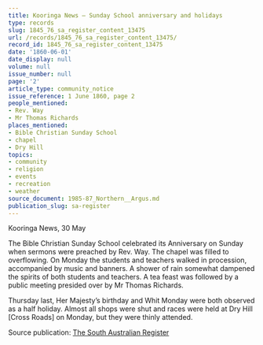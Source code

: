 ```yaml
---
title: Kooringa News — Sunday School anniversary and holidays
type: records
slug: 1845_76_sa_register_content_13475
url: /records/1845_76_sa_register_content_13475/
record_id: 1845_76_sa_register_content_13475
date: '1860-06-01'
date_display: null
volume: null
issue_number: null
page: '2'
article_type: community_notice
issue_reference: 1 June 1860, page 2
people_mentioned:
- Rev. Way
- Mr Thomas Richards
places_mentioned:
- Bible Christian Sunday School
- chapel
- Dry Hill
topics:
- community
- religion
- events
- recreation
- weather
source_document: 1985-87_Northern__Argus.md
publication_slug: sa-register
---
```


Kooringa News, 30 May

The Bible Christian Sunday School celebrated its Anniversary on Sunday when sermons were preached by Rev. Way.  The chapel was filled to overflowing.  On Monday the students and teachers walked in procession, accompanied by music and banners.  A shower of rain somewhat dampened the spirits of both students and teachers.  A tea feast was followed by a public meeting presided over by Mr Thomas Richards.

Thursday last, Her Majesty’s birthday and Whit Monday were both observed as a half holiday.  Almost all shops were shut and races were held at Dry Hill [Cross Roads] on Monday, but they were thinly attended.

Source publication: [The South Australian Register](/publications/sa-register/)
